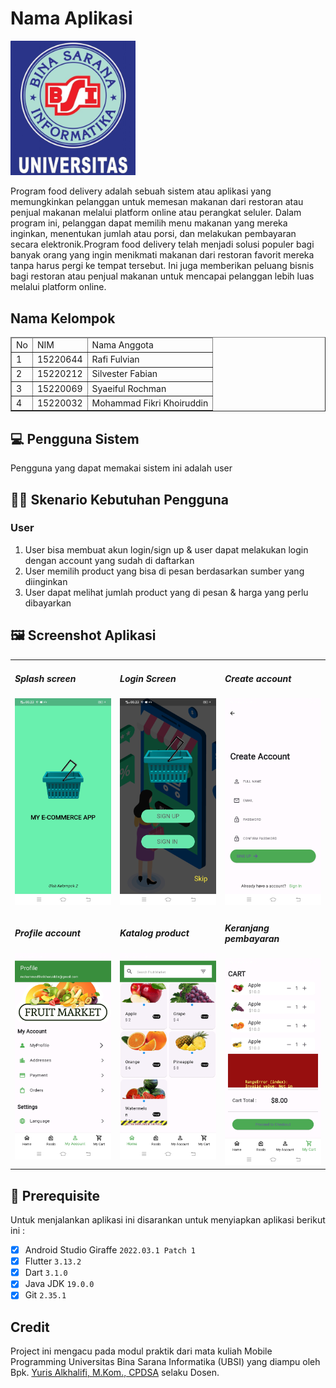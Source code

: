 # Nama Aplikasi
<img src="img/logo_ubsi.png" width="200px"><br>

Program food delivery adalah sebuah sistem atau aplikasi yang memungkinkan pelanggan untuk memesan makanan dari restoran atau penjual makanan melalui platform online atau perangkat seluler. Dalam program ini, pelanggan dapat memilih menu makanan yang mereka inginkan, menentukan jumlah atau porsi, dan melakukan pembayaran secara elektronik.Program food delivery telah menjadi solusi populer bagi banyak orang yang ingin menikmati makanan dari restoran favorit mereka tanpa harus pergi ke tempat tersebut. Ini juga memberikan peluang bisnis bagi restoran atau penjual makanan untuk mencapai pelanggan lebih luas melalui platform online.

## Nama Kelompok
<table border="1">
  <thead>
    <tr>
      <td>No</td>
      <td>NIM</td>
      <td>Nama Anggota</td>
    </tr>
  <thead>
  <tbody>
    <tr>
      <td>1</td>
      <td>15220644</td>
      <td>Rafi Fulvian</td>
    </tr>
    <tr>
      <td>2</td>
      <td>15220212</td>
      <td>Silvester Fabian</td>
    </tr>
    <tr>
      <td>3</td>
      <td>15220069</td>
      <td>Syaeiful Rochman</td>
    </tr>
    <tr>
      <td>4</td>
      <td>15220032</td>
      <td>Mohammad Fikri Khoiruddin</td>
    </tr>
  </tbody>
</table>

## 💻 Pengguna Sistem
Pengguna yang dapat memakai sistem ini adalah user

## 👨‍💻 Skenario Kebutuhan Pengguna

### User
<ol>
  <li>User bisa membuat akun login/sign up & user dapat melakukan login dengan account yang sudah di daftarkan</li>
  <li>User memilih product yang bisa di pesan berdasarkan sumber yang diinginkan</li>
  <li>User dapat melihat jumlah product yang di pesan & harga yang perlu dibayarkan</li>
</ol>

## 🖼️ Screenshot Aplikasi
<table width="100%">
  <tbody>
    <tr>
      <td width="33%">
        <h5>Splash screen</h5>
        <img src="img/SC_1.jpg"><br>
      </td>
      <td width="33%">
        <h5>Login Screen</h5>
        <img src="img/SC_2.jpg">
      </td>
      <td width="33%">
        <h5>Create account</h5>
        <img src="img/SC_3.jpg">
      </td>
    </tr>
    <tr>
      <td width="33%">
        <h5>Profile account</h5>
        <img src="img/SC_4.jpg"><br>
      </td>
      <td width="33%">
        <h5>Katalog product</h5>
        <img src="img/SC_7.jpg">
      </td>
      <td width="33%">
        <h5>Keranjang pembayaran</h5>
        <img src="img/SC_8.jpg">
      </td>
    </tr>
  </tbody>
</table>
<!-- Boleh tambahkan jumlah screenshot lebih dari 3 gambar agar lebih lengkap dalam pengenalan aplikasinya -->

## 📝 Prerequisite
Untuk menjalankan aplikasi ini disarankan untuk menyiapkan aplikasi berikut ini :
  - [x] Android Studio Giraffe <code>2022.03.1 Patch 1</code>
  - [x] Flutter <code>3.13.2</code>
  - [x] Dart <code>3.1.0</code>
  - [x] Java JDK <code>19.0.0</code>
  - [x] Git <code>2.35.1</code>

## Credit
Project ini mengacu pada modul praktik dari mata kuliah Mobile Programming Universitas Bina Sarana Informatika (UBSI) yang diampu oleh Bpk. <a href="https://github.com/yuris60">Yuris Alkhalifi, M.Kom., CPDSA</a> selaku Dosen.

